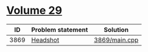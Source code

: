 # [Volume 29](http://poj.org/problemlist?volume=29)


| ID   | Problem statement                          | Solution                       |
|------|--------------------------------------------|--------------------------------|
| 3869 | [Headshot](http://poj.org/problem?id=3869) | [3869/main.cpp](3869/main.cpp) |

